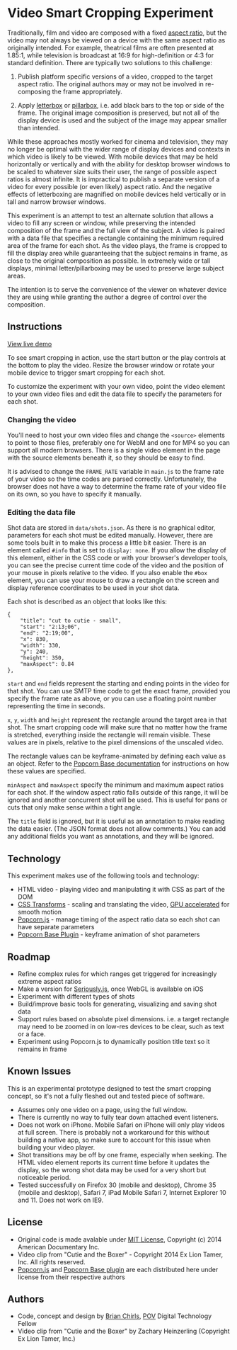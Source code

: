 # Video Smart Cropping Experiment

Traditionally, film and video are composed with a fixed [aspect ratio](http://en.wikipedia.org/wiki/Aspect_ratio_%28image%29), but the video may not always be viewed on a device with the same aspect ratio as originally intended. For example, theatrical films are often presented at 1.85:1, while television is broadcast at 16:9 for high-definition or 4:3 for standard definition. There are typically two solutions to this challenge:

1. Publish platform specific versions of a video, cropped to the target aspect ratio. The original authors may or may not be involved in re-composing the frame appropriately.

2. Apply [letterbox](http://en.wikipedia.org/wiki/Letterboxing_%28filming%29) or [pillarbox](http://en.wikipedia.org/wiki/Pillarbox), i.e. add black bars to the top or side of the frame. The original image composition is preserved, but not all of the display device is used and the subject of the image may appear smaller than intended.

While these approaches mostly worked for cinema and television, they may no longer be optimal with the wider range of display devices and contexts in which video is likely to be viewed. With mobile devices that may be held horizontally or vertically and with the ability for desktop browser windows to be scaled to whatever size suits their user, the range of possible aspect ratios is almost infinite. It is impractical to publish a separate version of a video for every possible (or even likely) aspect ratio. And the negative effects of letterboxing are magnified on mobile devices held vertically or in tall and narrow browser windows.

This experiment is an attempt to test an alternate solution that allows a video to fill any screen or window, while preserving the intended composition of the frame and the full view of the subject. A video is paired with a data file that specifies a rectangle containing the minimum required area of the frame for each shot. As the video plays, the frame is cropped to fill the display area while guaranteeing that the subject remains in frame, as close to the original composition as possible. In extremely wide or tall displays, minimal letter/pillarboxing may be used to preserve large subject areas.

The intention is to serve the convenience of the viewer on whatever device they are using while granting the author a degree of control over the composition.

## Instructions

[View live demo](http://povdocs.github.io/video-smart-crop/)

To see smart cropping in action, use the start button or the play controls at the bottom to play the video. Resize the browser window or rotate your mobile device to trigger smart cropping for each shot.

To customize the experiment with your own video, point the video element to your own video files and edit the data file to specify the parameters for each shot.

### Changing the video

You'll need to host your own video files and change the `<source>` elements to point to those files, preferably one for WebM and one for MP4 so you can support all modern browsers. There is a single video element in the page with the source elements beneath it, so they should be easy to find.

It is advised to change the `FRAME_RATE` variable in `main.js` to the frame rate of your video so the time codes are parsed correctly. Unfortunately, the browser does not have a way to determine the frame rate of your video file on its own, so you have to specify it manually.

### Editing the data file

Shot data are stored in `data/shots.json`. As there is no graphical editor, parameters for each shot must be edited manually. However, there are some tools built in to make this process a little bit easier. There is an element called `#info` that is set to `display: none`. If you allow the display of this element, either in the CSS code or with your browser's developer tools, you can see the precise current time code of the video and the position of your mouse in pixels relative to the video. If you also enable the `#box` element, you can use your mouse to draw a rectangle on the screen and display reference coordinates to be used in your shot data.

Each shot is described as an object that looks like this:

	{
		"title": "cut to cutie - small",
		"start": "2:13;06",
		"end": "2:19;00",
		"x": 830,
		"width": 330,
		"y": 240,
		"height": 350,
		"maxAspect": 0.84
	},

`start` and `end` fields represent the starting and ending points in the video for that shot. You can use SMTP time code to get the exact frame, provided you specify the frame rate as above, or you can use a floating point number representing the time in seconds.

`x`, `y`, `width` and `height` represent the rectangle around the target area in that shot. The smart cropping code will make sure that no matter how the frame is stretched, everything inside the rectangle will remain visible. These values are in pixels, relative to the pixel dimensions of the unscaled video.

The rectangle values can be keyframe-animated by defining each value as an object. Refer to the [Popcorn Base documentation](https://github.com/brianchirls/popcorn-base#animate-param-options) for instructions on how these values are specified.

`minAspect` and `maxAspect` specify the minimum and maximum aspect ratios for each shot. If the window aspect ratio falls outside of this range, it will be ignored and another concurrent shot will be used. This is useful for pans or cuts that only make sense within a tight angle.

The `title` field is ignored, but it is useful as an annotation to make reading the data easier. (The JSON format does not allow comments.) You can add any additional fields you want as annotations, and they will be ignored.

## Technology

This experiment makes use of the following tools and technology:
- HTML video - playing video and manipulating it with CSS as part of the DOM
- [CSS Transforms](https://developer.mozilla.org/en-US/docs/Web/Guide/CSS/Using_CSS_transforms) - scaling and translating the video, [GPU accelerated](http://blog.teamtreehouse.com/increase-your-sites-performance-with-hardware-accelerated-css) for smooth motion
- [Popcorn.js](https://github.com/mozilla/popcorn-js) - manage timing of the aspect ratio data so each shot can have separate parameters
- [Popcorn Base Plugin](https://github.com/brianchirls/popcorn-base) - keyframe animation of shot parameters

## Roadmap
- Refine complex rules for which ranges get triggered for increasingly extreme aspect ratios
- Make a version for [Seriously.js](https://github.com/brianchirls/Seriously.js/), once WebGL is available on iOS
- Experiment with different types of shots
- Build/improve basic tools for generating, visualizing and saving shot data
- Support rules based on absolute pixel dimensions. i.e. a target rectangle may need to be zoomed in on low-res devices to be clear, such as text or a face.
- Experiment using Popcorn.js to dynamically position title text so it remains in frame

## Known Issues
This is an experimental prototype designed to test the smart cropping concept, so it's not a fully fleshed out and tested piece of software.

- Assumes only one video on a page, using the full window.
- There is currently no way to fully tear down attached event listeners.
- Does not work on iPhone. Mobile Safari on iPhone will only play videos at full screen. There is probably not a workaround for this without building a native app,
so make sure to account for this issue when building your video player.
- Shot transitions may be off by one frame, especially when seeking. The HTML video element reports its current time before it updates the display, so the wrong shot data may be used for a very short but noticeable period.
- Tested successfully on Firefox 30 (mobile and desktop), Chrome 35 (mobile and desktop), Safari 7, iPad Mobile Safari 7, Internet Explorer 10 and 11. Does not work on IE9.

## License
- Original code is made avalable under [MIT License](http://www.opensource.org/licenses/mit-license.php), Copyright (c) 2014 American Documentary Inc.
- Video clip from "Cutie and the Boxer" - Copyright 2014 Ex Lion Tamer, Inc. All rights reserved.
- [Popcorn.js](https://github.com/mozilla/popcorn-js#license) and [Popcorn Base plugin](https://github.com/brianchirls/popcorn-base#license) are each distributed here under license from their respective authors

## Authors
- Code, concept and design by [Brian Chirls](https://github.com/brianchirls), [POV](http://www.pbs.org/pov/) Digital Technology Fellow
- Video clip from "Cutie and the Boxer" by Zachary Heinzerling (Copyright Ex Lion Tamer, Inc.)
